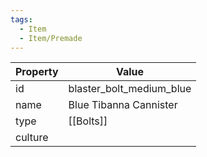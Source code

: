 ```yaml
---
tags:
  - Item
  - Item/Premade
---
```


| Property | Value                    |
| -------- | ------------------------ |
| id       | blaster_bolt_medium_blue |
| name     | Blue Tibanna Cannister   |
| type     | [[Bolts]]                |
| culture  |                          |


